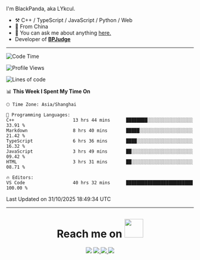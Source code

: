 I'm BlackPanda, aka LYkcul.

-   :hammer_and_pick: C++ / TypeScript / JavaScript / Python / Web
-   :seedling: From China
-   :speech_balloon: You can ask me about anything [here.](https://github.com/LYkcul/LYkcul/issues)
-   Developer of [**BPJudge**](https://github.com/BPJudge)

---

<!--START_SECTION:waka-->
![Code Time](http://img.shields.io/badge/Code%20Time-1%2C300%20hrs%2030%20mins-blue)

![Profile Views](http://img.shields.io/badge/Profile%20Views-8-blue)

![Lines of code](https://img.shields.io/badge/From%20Hello%20World%20I%27ve%20Written-2.6%20million%20lines%20of%20code-blue)

📊 **This Week I Spent My Time On** 

```text
🕑︎ Time Zone: Asia/Shanghai

💬 Programming Languages: 
C++                      13 hrs 44 mins      ████████░░░░░░░░░░░░░░░░░   33.91 % 
Markdown                 8 hrs 40 mins       █████░░░░░░░░░░░░░░░░░░░░   21.42 % 
TypeScript               6 hrs 36 mins       ████░░░░░░░░░░░░░░░░░░░░░   16.32 % 
JavaScript               3 hrs 49 mins       ██░░░░░░░░░░░░░░░░░░░░░░░   09.42 % 
HTML                     3 hrs 31 mins       ██░░░░░░░░░░░░░░░░░░░░░░░   08.71 % 

🔥 Editors: 
VS Code                  40 hrs 32 mins      █████████████████████████   100.00 % 
```


 Last Updated on 31/10/2025 18:49:34 UTC
<!--END_SECTION:waka-->

---

<h1 align="center" style="margin-top: 30px;">
    Reach me on 
    <img src="https://media.giphy.com/media/mGcNjsfWAjY5AEZNw6/giphy.gif" width="50">
</h1>

<p align="center">
  <a href="mailto:2490665576@qq.com"><img src="https://img.shields.io/badge/mail-%23D14836.svg?&style=for-the-badge&logo=maildotru&logoColor=white" /></a>
  <a href="/img/wechat.png">
    <img src="https://img.shields.io/badge/-Wechat-green?style=for-the-badge&logo=wechat&logoColor=white">
  </a>
  <a href="https://www.luogu.com.cn/user/486799">
    <img src="https://img.shields.io/badge/-luogu-white?style=for-the-badge&logoColor=white">
  </a>
  <a href="https://github.com/LYkcul">
    <img src="https://img.shields.io/badge/-Github-black?style=for-the-badge&logo=github&logoColor=white">
  </a>
</p>
